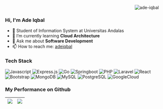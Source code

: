 <p align="right"> <img src="https://komarev.com/ghpvc/?username=ade-iqbal&label=visitors&color=0e75b6&style=flat" alt="ade-iqbal" /> </p>

### Hi, I'm Ade Iqbal
- 🏫 Student of Information System at Universitas Andalas
- 🌱 I’m currently learning **Cloud Architecture**
- 💬 Ask me about **Software Development**
- 📫 How to reach me: [adeiqbal](www.linkedin.com/in/ade-iqbal)

### Tech Stack
![Javascript](https://img.shields.io/badge/javascript-%230266cb.svg?style=for-the-badge&logo=javascript) ![Express.js](https://img.shields.io/badge/express.js-%23404d59.svg?style=for-the-badge&logo=express&logoColor=%2361DAFB) ![Go](https://img.shields.io/badge/go-%23CC0099.svg?style=for-the-badge&logo=go) ![Springboot](https://img.shields.io/badge/springboot-%23660099.svg?style=for-the-badge&logo=springboot) ![PHP](https://img.shields.io/badge/php-%23FF6501.svg?style=for-the-badge&logo=php) ![Laravel](https://img.shields.io/badge/laravel-%23ffff07.svg?style=for-the-badge&logo=laravel) ![React](https://img.shields.io/badge/react-%23404d59.svg?style=for-the-badge&logo=react) ![Bootstrap](https://img.shields.io/badge/bootstrap-%23FF6501.svg?style=for-the-badge&logo=bootstrap
) ![MongoDB](https://img.shields.io/badge/mongodb-%2398009A.svg?style=for-the-badge&logo=mongodb) ![MySQL](https://img.shields.io/badge/mysql-%23FFFF07.svg?style=for-the-badge&logo=mysql) ![PostgreSQL](https://img.shields.io/badge/postgresql-%23FEFF05.svg?style=for-the-badge&logo=postgresql) ![GoogleCloud](https://img.shields.io/badge/googlecloud-%23FEFF05.svg?style=for-the-badge&logo=googlecloud) 
 

<!--
**ade-iqbal/ade-iqbal** is a ✨ _special_ ✨ repository because its `README.md` (this file) appears on your GitHub profile.

Here are some ideas to get you started:

- 🔭 I’m currently working on ...
- 🌱 I’m currently learning ...
- 👯 I’m looking to collaborate on ...
- 🤔 I’m looking for help with ...
- 💬 Ask me about ...
- 📫 How to reach me: ...
- 😄 Pronouns: ...
- ⚡ Fun fact: ...
-->

### My Performance on Github

| ![](https://github-readme-stats.vercel.app/api?username=ade-iqbal&show_icons=true&count_private=true) | ![](https://github-readme-stats.vercel.app/api/top-langs/?username=ade-iqbal&langs_count=5&layout=compact) |
| ----------- | ----------- |


<!--
### Interest 📖
- NodeJs and Backend Dev
- Cloud Computing & Architecture, especially Google Cloud
-->
